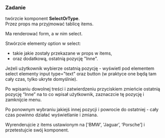 ### Zadanie

twórzcie komponent **SelectOrType**.  
Przez props ma przyjmować tablicę items.

Ma renderować form, a w nim select. 

Stwórzcie elementy option w select:
- takie jakie zostały przekazane w props w items,
- oraz dodatkową, ostatnią pozycję "Inne".

Jeżeli użytkownik wybierze ostatnią pozycję - wyświetl pod elementem select elementy input type="text" oraz button (w praktyce one będą tam cały czas, tylko ukryte domyślnie).

Po wpisaniu dowolnej treści i zatwierdzeniu przyciskiem zmieńcie ostatnią pozycję “Inne” na to co wpisał użytkownik, zaznaczcie tę pozycję i zamknijcie menu.

Po ponownym wybraniu jakiejś innej pozycji i powrocie do ostatniej - cały czas powinno działać wyświetlanie i zmiana.

Wyrenderujcie z items ustawionym na ['BMW’, 'Jaguar’, ‘Porsche’] i przetestujcie swój komponent.